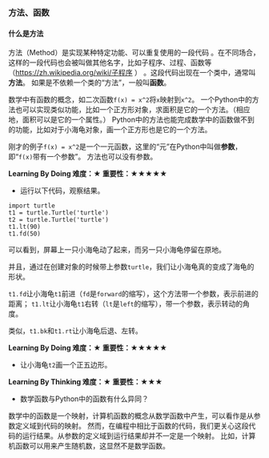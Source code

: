 ### 方法、函数

#### 什么是方法

方法（Method）是实现某种特定功能、可以重复使用的一段代码
。在不同场合，这样的一段代码也会被叫做其他名字，比如子程序、过程、函数等
（https://zh.wikipedia.org/wiki/子程序 ）
。这段代码出现在一个类中，通常叫**方法**。
如果是不依赖一个类的“方法”，一般叫**函数**。

数学中有函数的概念，如二次函数`f(x) = x^2`将`x`映射到`x^2`。
一个Python中的方法也可以实现类似功能，比如一个正方形对象，求面积是它的一个方法。（相应地，面积可以是它的一个属性。）
Python中的方法也能完成数学中的函数做不到的功能，比如对于小海龟对象，画一个正方形也是它的一个方法。

刚才的例子`f(x) = x^2`是一个一元函数，这里的“元”在Python中叫做**参数**，即“`f(x)`带有一个参数”。
方法也可以没有参数。

**Learning By Doing 难度：★ 重要性：★★★★★**

- 运行以下代码，观察结果。
```
import turtle
t1 = turtle.Turtle('turtle')
t2 = turtle.Turtle('turtle')
t1.lt(90)
t1.fd(50)
```

可以看到，屏幕上一只小海龟动了起来，而另一只小海龟停留在原地。

并且，通过在创建对象的时候带上参数`turtle`，我们让小海龟真的变成了海龟的形状。

`t1.fd`让小海龟`t1`前进（`fd`是`forward`的缩写），这个方法带一个参数，表示前进的距离；
`t1.lt`让小海龟`t1`右转（`lt`是`left`的缩写），带一个参数，表示转动的角度。

类似，`t1.bk`和`t1.rt`让小海龟后退、左转。

**Learning By Doing 难度：★ 重要性：★★★★★**

- 让小海龟`t2`画一个正五边形。

**Learning By Thinking 难度：★ 重要性：★★★**

- 数学函数与Python中的函数有什么异同？

数学中的函数是一个映射，计算机函数的概念从数学函数中产生，可以看作是从参数定义域到代码的映射。
然而，在编程中相比于函数的代码，我们更关心这段代码的运行结果。从参数的定义域到运行结果却并不一定是一个映射。
比如，计算机函数可以用来产生随机数，这显然不是数学函数。
